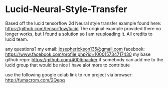 # Lucid-Neural-Style-Transfer

Based off the lucid tensorflow 2d Neural style transfer example found here: https://github.com/tensorflow/lucid
The original example provided there no longer works, but I found a solution so I am reuploading it. All credits to lucid team.

any questions? 
my email: josepherickson135@gmail.com 
facebook: https://www.facebook.com/profile.php?id=100015734717430
my base github repo: https://github.com/400lbhacker
if somebody can add me to the lucid group that would be nice I have alot more to contribute

use the following google colab link to run project via browser:
http://fumacrom.com/2Qepq
